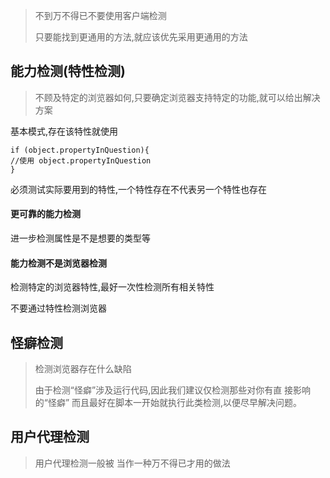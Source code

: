 > 不到万不得已不要使用客户端检测
>
> 只要能找到更通用的方法,就应该优先采用更通用的方法

## 能力检测(特性检测)

> 不顾及特定的浏览器如何,只要确定浏览器支持特定的功能,就可以给出解决方案

基本模式,存在该特性就使用

```text
if (object.propertyInQuestion){
//使用 object.propertyInQuestion
}
```

必须测试实际要用到的特性,一个特性存在不代表另一个特性也存在

#### 更可靠的能力检测

进一步检测属性是不是想要的类型等

#### 能力检测不是浏览器检测

检测特定的浏览器特性,最好一次性检测所有相关特性

不要通过特性检测浏览器

## 怪癖检测

> 检测浏览器存在什么缺陷
>
> 由于检测“怪癖”涉及运行代码,因此我们建议仅检测那些对你有直
> 接影响的“怪癖”
> 而且最好在脚本一开始就执行此类检测,以便尽早解决问题。

## 用户代理检测

> 用户代理检测一般被
> 当作一种万不得已才用的做法

